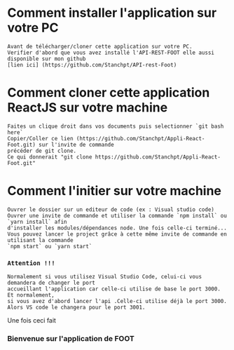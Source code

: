 # Comment installer l'application sur votre PC
    Avant de télécharger/cloner cette application sur votre PC. 
    Verifier d'abord que vous avez installé l'API-REST-FOOT elle aussi disponible sur mon github
    [lien ici] (https://github.com/Stanchpt/API-rest-Foot)

# Comment cloner cette application ReactJS sur votre machine
    Faites un clique droit dans vos documents puis selectionner `git bash here` 
    Copier/Coller ce lien (https://github.com/Stanchpt/Appli-React-Foot.git) sur l'invite de commande
    précéder de git clone.
    Ce qui donnerait "git clone https://github.com/Stanchpt/Appli-React-Foot.git" 

# Comment l'initier sur votre machine
    Ouvrer le dossier sur un editeur de code (ex : Visual studio code)
    Ouvrer une invite de commande et utiliser la commande `npm install` ou `yarn install` afin 
    d'installer les modules/dépendances node. Une fois celle-ci terminé...
    Vous pouvez lancer le project grâce à cette même invite de commande en utilisant la commande 
    `npm start` ou `yarn start` 


### `Attention !!!` 
    Normalement si vous utilisez Visual Studio Code, celui-ci vous demandera de changer le port 
    accueillant l'application car celle-ci utilise de base le port 3000. Et normalement,
    si vous avez d'abord lancer l'api .Celle-ci utilise déjà le port 3000. 
    Alors VS code le changera pour le port 3001.

Une fois ceci fait
### Bienvenue sur l'application de FOOT
